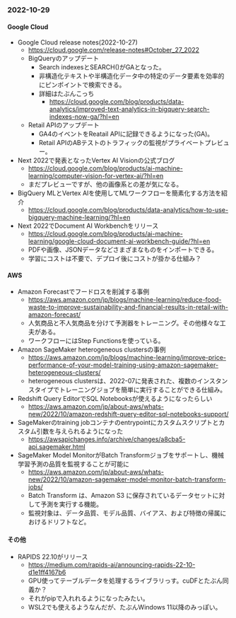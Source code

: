 
### 2022-10-29

#### Google Cloud

- Google Cloud release notes(2022-10-27)
  - https://cloud.google.com/release-notes#October_27_2022
  - BigQueryのアップデート
    - Search indexesとSEARCH()がGAとなった。
    - 非構造化テキストや半構造化データ中の特定のデータ要素を効率的にピンポイントで検索できる。
    - 詳細はたぶんこっち
      - https://cloud.google.com/blog/products/data-analytics/improved-text-analytics-in-bigquery-search-indexes-now-ga/?hl=en
  - Retail APIのアップデート
    - GA4のイベントをReatail APIに記録できるようになった(GA)。
    - Retail APIのABテストのトラフィックの監視がプライベートプレビュー。
- Next 2022で発表となったVertex AI Visionの公式ブログ
  - https://cloud.google.com/blog/products/ai-machine-learning/computer-vision-for-vertex-ai/?hl=en
  - まだプレビューですが、他の画像系との差が気になる。
- BigQuery MLとVertex AIを使用してMLワークフローを簡素化する方法を紹介
  - https://cloud.google.com/blog/products/data-analytics/how-to-use-bigquery-machine-learning/?hl=en
- Next 2022でDocument AI Workbenchをリリース
  - https://cloud.google.com/blog/products/ai-machine-learning/google-cloud-document-ai-workbench-guide/?hl=en
  - PDFや画像、JSONデータなどさまざまなものをインポートできる。
  - 学習にコストは不要で、デプロイ後にコストが掛かる仕組み？

#### AWS

- Amazon Forecastでフードロスを削減する事例
  - https://aws.amazon.com/jp/blogs/machine-learning/reduce-food-waste-to-improve-sustainability-and-financial-results-in-retail-with-amazon-forecast/
  - 人気商品と不人気商品を分けて予測器をトレーニング。その他様々な工夫がある。
  - ワークフローにはStep Functionsを使っている。
- Amazon SageMaker heterogeneous clustersの事例
  - https://aws.amazon.com/jp/blogs/machine-learning/improve-price-performance-of-your-model-training-using-amazon-sagemaker-heterogeneous-clusters/
  - heterogeneous clustersは、2022-07に発表された、複数のインスタンスタイプでトレーニングジョブを簡単に実行することができる仕組み。
- Redshift Query EditorでSQL Notebooksが使えるようになったらしい
  - https://aws.amazon.com/jp/about-aws/whats-new/2022/10/amazon-redshift-query-editor-sql-notebooks-support/
- SageMakerのtraining jobコンテナのentrypointにカスタムスクリプトとカスタム引数を与えられるようになった
  - https://awsapichanges.info/archive/changes/a8cba5-api.sagemaker.html
- SageMaker Model MonitorがBatch Transformジョブをサポートし、機械学習予測の品質を監視することが可能に
  - https://aws.amazon.com/jp/about-aws/whats-new/2022/10/amazon-sagemaker-model-monitor-batch-transform-jobs/
  - Batch Transform は、Amazon S3 に保存されているデータセットに対して予測を実行する機能。
  - 監視対象は、データ品質、モデル品質、バイアス、および特徴の帰属におけるドリフトなど。

#### その他

- RAPIDS 22.10がリリース
  - https://medium.com/rapids-ai/announcing-rapids-22-10-d1e1ff4167b6
  - GPU使ってテーブルデータを処理するライブラリっす。cuDFとたぶん同義か？
  - それがpipで入れれるようになったみたい。
  - WSL2でも使えるようなんだが、たぶんWindows 11以降のみっぽい。

